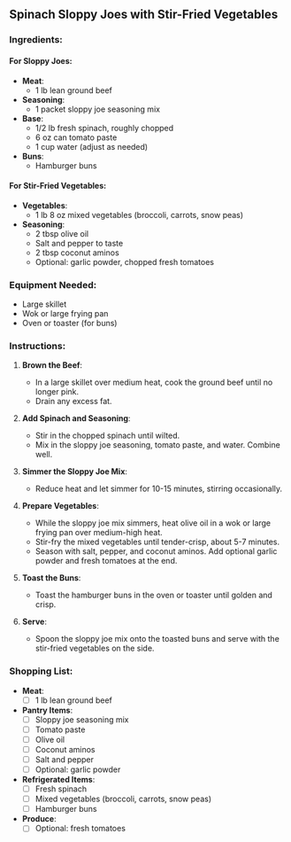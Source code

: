 ## Spinach Sloppy Joes with Stir-Fried Vegetables

### Ingredients:

#### For Sloppy Joes:
- **Meat**:
  - 1 lb lean ground beef
- **Seasoning**:
  - 1 packet sloppy joe seasoning mix
- **Base**:
  - 1/2 lb fresh spinach, roughly chopped
  - 6 oz can tomato paste
  - 1 cup water (adjust as needed)
- **Buns**:
  - Hamburger buns

#### For Stir-Fried Vegetables:
- **Vegetables**:
  - 1 lb 8 oz mixed vegetables (broccoli, carrots, snow peas)
- **Seasoning**:
  - 2 tbsp olive oil
  - Salt and pepper to taste
  - 2 tbsp coconut aminos
  - Optional: garlic powder, chopped fresh tomatoes

### Equipment Needed:
- Large skillet
- Wok or large frying pan
- Oven or toaster (for buns)

### Instructions:

1. **Brown the Beef**:
   - In a large skillet over medium heat, cook the ground beef until no longer pink.
   - Drain any excess fat.
   
2. **Add Spinach and Seasoning**:
   - Stir in the chopped spinach until wilted.
   - Mix in the sloppy joe seasoning, tomato paste, and water. Combine well.

3. **Simmer the Sloppy Joe Mix**:
   - Reduce heat and let simmer for 10-15 minutes, stirring occasionally.

4. **Prepare Vegetables**:
   - While the sloppy joe mix simmers, heat olive oil in a wok or large frying pan over medium-high heat.
   - Stir-fry the mixed vegetables until tender-crisp, about 5-7 minutes.
   - Season with salt, pepper, and coconut aminos. Add optional garlic powder and fresh tomatoes at the end.

5. **Toast the Buns**:
   - Toast the hamburger buns in the oven or toaster until golden and crisp.

6. **Serve**:
   - Spoon the sloppy joe mix onto the toasted buns and serve with the stir-fried vegetables on the side.

### Shopping List:

- **Meat**:
  - [ ] 1 lb lean ground beef
- **Pantry Items**:
  - [ ] Sloppy joe seasoning mix
  - [ ] Tomato paste
  - [ ] Olive oil
  - [ ] Coconut aminos
  - [ ] Salt and pepper
  - [ ] Optional: garlic powder
- **Refrigerated Items**:
  - [ ] Fresh spinach
  - [ ] Mixed vegetables (broccoli, carrots, snow peas)
  - [ ] Hamburger buns
- **Produce**:
  - [ ] Optional: fresh tomatoes
